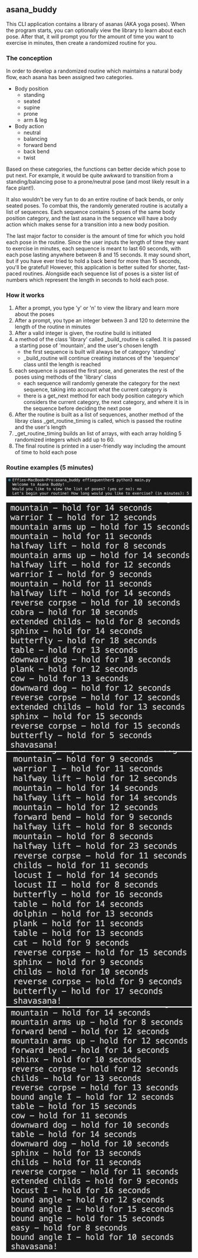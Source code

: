 ## asana_buddy

This CLI application contains a library of asanas (AKA yoga poses). When the program starts, you can optionally view the library to learn about each pose. After that, it will prompt you for the amount of time you want to exercise in minutes, then create a randomized routine for you. 

### The conception

In order to develop a randomized routine which maintains a natural body flow, each asana has been assigned two categories. 
- Body position
  - standing
  - seated
  - supine
  - prone
  - arm & leg
- Body action
  - neutral
  - balancing
  - forward bend
  - back bend
  - twist

Based on these categories, the functions can better decide which pose to put next. For example, it would be quite awkward to transition from a standing/balancing pose to a prone/neutral pose (and most likely result in a face plant!).   

It also wouldn't be very fun to do an entire routine of back bends, or only seated poses. To combat this, the randomly generated routine is acutally a list of sequences. Each sequence contains 5 poses of the same body position category, and the last asana in the sequence will have a body action which makes sense for a transition into a new body position.  

The last major factor to consider is the amount of time for which you hold each pose in the routine. Since the user inputs the length of time they want to exercise in minutes, each sequence is meant to last 60 seconds, with each pose lasting anywhere between 8 and 15 seconds. It may sound short, but if you have ever tried to hold a back bend for more than 15 seconds, you'll be grateful! However, this application is better suited for shorter, fast-paced routines. Alongside each sequence list of poses is a sister list of numbers which represent the length in seconds to hold each pose.

### How it works

1. After a prompt, you type 'y' or 'n' to view the library and learn more about the poses
2. After a prompt, you type an integer between 3 and 120 to determine the length of the routine in minutes
3. After a valid integer is given, the routine build is initiated
4. a method of the class 'library' called _build_routine is called. It is passed a starting pose of 'mountain', and the user's chosen length
    - the first sequence is built will always be of category 'standing'
    - _build_routine will continue creating instances of the 'sequence' class until the length is reached
5. each sequence is passed the first pose, and generates the rest of the poses using methods of the 'library' class
    - each sequence will randomly generate the category for the next sequence, taking into account what the current category is
    - there is a get_next method for each body position category which considers the current category, the next category, and where it is in the sequence before deciding the next pose
6. After the routine is built as a list of sequences, another method of the libray class _get_routine_timing is called, which is passed the routine and the user's length
7. _get_routine_timing builds an list of arrays, with each array holding 5 randomized integers which add up to 60.
8. The final routine is printed in a user-friendly way including the amount of time to hold each pose

### Routine examples (5 minutes)
 
![intro](./examples/intro.png)

![example_1](./examples/example_1.png) ![example_2](./examples/example_2.png) ![example_3](./examples/example_3.png)